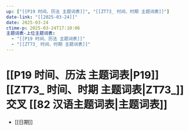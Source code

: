 ```yaml
---
up: ["[[P19 时间、历法 主题词表]]", "[[ZT73_ 时间、时期 主题词表]]"]
date-link: "[[2025-03-24]]"
date: 2025-03-24
ctime-p: 2025-03-24T17:10:06
主题词表-上位主题词表:
  - "[[P19 时间、历法 主题词表]]"
  - "[[ZT73_ 时间、时期 主题词表]]"
---
```


# [[P19 时间、历法 主题词表|P19]] [[ZT73_ 时间、时期 主题词表|ZT73_]] 交叉 [[82 汉语主题词表|主题词表]]

- [[日期]]
